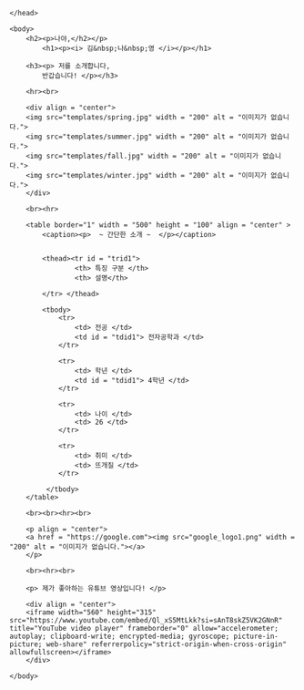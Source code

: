 <html>
    <head>
        <title> 홈페이지 만들기 </title>
        <style>
        @import url(templates/nayeong.css);
            p{
                text-align: center;
            }
        </style>

    </head>

    <body>
        <h2><p>나야,</h2></p>
            <h1><p><i> 김&nbsp;나&nbsp;영 </i></p></h1>

        <h3><p> 저를 소개합니다,
            반갑습니다! </p></h3>
        
        <hr><br>

        <div align = "center">
        <img src="templates/spring.jpg" width = "200" alt = "이미지가 없습니다.">
        <img src="templates/summer.jpg" width = "200" alt = "이미지가 없습니다.">
        <img src="templates/fall.jpg" width = "200" alt = "이미지가 없습니다.">
        <img src="templates/winter.jpg" width = "200" alt = "이미지가 없습니다.">
        </div>

        <br><hr>

        <table border="1" width = "500" height = "100" align = "center" >
            <caption><p>  ~ 간단한 소개 ~  </p></caption>
            
            
            <thead><tr id = "trid1">
                    <th> 특징 구분 </th>
                    <th> 설명</th>
                  
            </tr> </thead>
           
            <tbody>
                <tr>
                    <td> 전공 </td>
                    <td id = "tdid1"> 전자공학과 </td>
                </tr>

                <tr>
                    <td> 학년 </td>
                    <td id = "tdid1"> 4학년 </td>
                </tr>

                <tr>
                    <td> 나이 </td>
                    <td> 26 </td>
                </tr>

                <tr>
                    <td> 취미 </td>
                    <td> 뜨개질 </td>
                </tr>

             </tbody>
        </table>
        
        <br><br><hr><br>

        <p align = "center">
        <a href = "https://google.com"><img src="google_logo1.png" width = "200" alt = "이미지가 없습니다."></a>
        </p>

        <br><hr><br>
        
        <p> 제가 좋아하는 유튜브 영상입니다! </p>

        <div align = "center">
        <iframe width="560" height="315" src="https://www.youtube.com/embed/Ql_xS5MtLkk?si=sAnT8skZ5VK2GNnR" title="YouTube video player" frameborder="0" allow="accelerometer; autoplay; clipboard-write; encrypted-media; gyroscope; picture-in-picture; web-share" referrerpolicy="strict-origin-when-cross-origin" allowfullscreen></iframe>
        </div> 

    </body>
</html>
